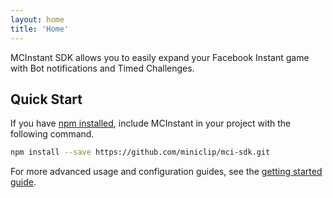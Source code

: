```yaml
---
layout: home
title: 'Home'
---
```


<p class="lead">
MCInstant SDK allows you to easily expand your Facebook Instant game with Bot notifications and Timed Challenges.
</p>

## Quick Start
If you have [npm installed](https://www.npmjs.com/get-npm), include MCInstant in your project with the following command.
```bash
npm install --save https://github.com/miniclip/mci-sdk.git
```

For more advanced usage and configuration guides, see the [getting started guide](./guides/getting-started).